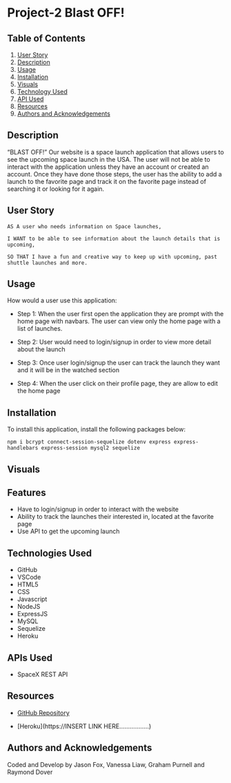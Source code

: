 # Project-2 Blast OFF!

## Table of Contents

1. [User Story](#user-story)
2. [Description](#description)
3. [Usage](#usage)
4. [Installation](#installation)
5. [Visuals](#visuals)
6. [Technology Used](#technologies-used)
8. [API Used](#apis-used)
9. [Resources](#resources)
10. [Authors and Acknowledgements](#authors-and-acknowledgements)

## Description

“BLAST OFF!” Our website is a space launch application that allows users to see the upcoming space launch in the USA. The user will not be able to interact with the application unless they have an account or created an account. Once they have done those steps, the user has the ability to add a launch to the favorite page and track it on the favorite page instead of searching it or looking for it again. 

## User Story

```
AS A user who needs information on Space launches,

I WANT to be able to see information about the launch details that is upcoming,

SO THAT I have a fun and creative way to keep up with upcoming, past shuttle launches and more.
```

## Usage 

How would a user use this application:

- Step 1: When the user first open the application they are prompt with the home page with navbars. The user can view only the home page with a list of launches. 

- Step 2: User would need to login/signup in order to view more detail about the launch 

- Step 3: Once user login/signup the user can track the launch they want and it will be in the watched section 

- Step 4: When the user click on their profile page, they are allow to edit the home page 

## Installation

To install this application, install the following packages below:

```
npm i bcrypt connect-session-sequelize dotenv express express-handlebars express-session mysql2 sequelize
```

## Visuals

## Features

- Have to login/signup in order to interact with the website
- Ability to track the launches their interested in, located at the favorite page
- Use API to get the upcoming launch

## Technologies Used
- GitHub
- VSCode
- HTML5
- CSS
- Javascript
- NodeJS
- ExpressJS
- MySQL
- Sequelize
- Heroku

## APIs Used
- SpaceX REST API

## Resources

* [GitHub Repository](https://github.com/JtheFox/blastoff)

* [Heroku](https://INSERT LINK HERE.................)

## Authors and Acknowledgements

Coded and Develop by Jason Fox, Vanessa Liaw, Graham Purnell and Raymond Dover